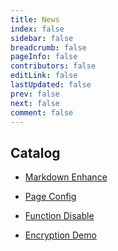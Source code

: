 ```yaml
---
title: News
index: false
sidebar: false
breadcrumb: false
pageInfo: false
contributors: false
editLink: false
lastUpdated: false
prev: false
next: false
comment: false
---
```


## Catalog

- [Markdown Enhance](markdown.md)

- [Page Config](page.md)

- [Function Disable](disable.md)

- [Encryption Demo](encrypt.md)
